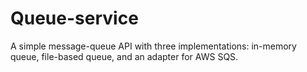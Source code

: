 # Queue-service
A simple message-queue API with three implementations: in-memory queue, file-based queue, and an adapter for AWS SQS.
